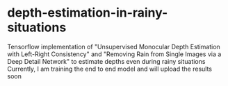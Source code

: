 # depth-estimation-in-rainy-situations

Tensorflow implementation of "Unsupervised Monocular Depth Estimation with Left-Right Consistency" and "Removing Rain from Single Images via a Deep Detail Network" to estimate depths even during rainy situations
Currently, I am training the end to end model and will upload the results soon
